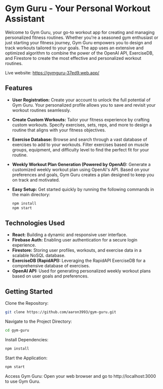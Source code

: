 # Gym Guru - Your Personal Workout Assistant

Welcome to Gym Guru, your go-to workout app for creating and managing personalized fitness routines. Whether you're a seasoned gym enthusiast or just starting your fitness journey, Gym Guru empowers you to design and track workouts tailored to your goals. The app uses an extensive and optimized algorithm to combine the power of the OpenAI API, ExerciseDB, and Firestore to create the most effective and personalized workout routines.

Live website: https://gymguru-37ed9.web.app/

## Features

- **User Registration:** Create your account to unlock the full potential of Gym Guru. Your personalized profile allows you to save and revisit your workout routines seamlessly.

- **Create Custom Workouts:** Tailor your fitness experience by crafting custom workouts. Specify exercises, sets, reps, and more to design a routine that aligns with your fitness objectives.

- **Exercise Database:** Browse and search through a vast database of exercises to add to your workouts. Filter exercises based on muscle groups, equipment, and difficulty level to find the perfect fit for your routine.
  
- **Weekly Workout Plan Generation (Powered by OpenAI):** Generate a customized weekly workout plan using OpenAI's API. Based on your preferences and goals, Gym Guru creates a plan designed to keep you on track and motivated.

- **Easy Setup:** Get started quickly by running the following commands in the main directory:
  ```bash
  npm install
  npm start
  ```

## Technologies Used

- **React:** Building a dynamic and responsive user interface.
- **Firebase Auth:** Enabling user authentication for a secure login experience.
- **Firestore:** Storing user profiles, workouts, and exercise data in a scalable NoSQL database.
- **ExerciseDB (RapidAPI):** Leveraging the RapidAPI ExerciseDB for a comprehensive database of exercises.
- **OpenAI API:** Used for generating personalized weekly workout plans based on user goals and preferences.

## Getting Started

Clone the Repository:

  ```bash
  git clone https://github.com/aaron3993/gym-guru.git
```

Navigate to the Project Directory:

  ```bash
  cd gym-guru
```

Install Dependencies:

  ```bash
  npm install
```

Start the Application:
  
  ```bash
  npm start
```

Access Gym Guru:
Open your web browser and go to http://localhost:3000 to use Gym Guru.
